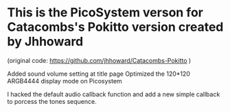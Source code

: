 # This is the PicoSystem verson for Catacombs's Pokitto version created by Jhhoward 
(original code: https://github.com/jhhoward/Catacombs-Pokitto )

Added sound volume setting at title page
Optimized the 120*120 ARGB4444 display mode on Picosystem

I hacked the default audio callback function and add a new simple callback to porcess the tones sequence.



